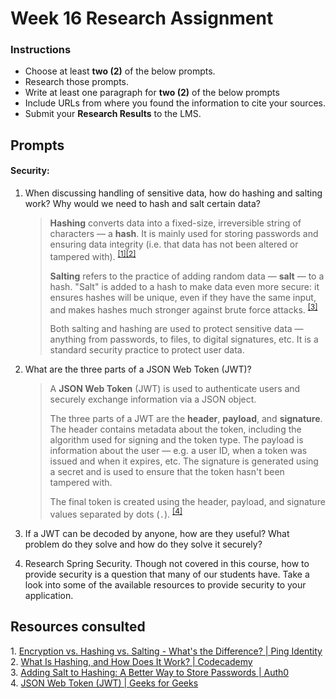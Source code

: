 # Week 16 Research Assignment

### Instructions

-   Choose at least **two (2)** of the below prompts.
-   Research those prompts.
-   Write at least one paragraph for **two (2)** of the below prompts
-   Include URLs from where you found the information to cite your sources.
-   Submit your **Research Results** to the LMS.

## Prompts

#### Security:

1. When discussing handling of sensitive data, how do hashing and salting work? Why would we need to hash and salt certain data?

    > **Hashing** converts data into a fixed-size, irreversible string of characters — a **hash**. It is mainly used for storing passwords and ensuring data integrity (i.e. that data has not been altered or tampered with). <sup>[[1]](#source-1)[[2]](#source-2)</sup>
    >
    > **Salting** refers to the practice of adding random data — **salt** — to a hash. "Salt" is added to a hash to make data even more secure: it ensures hashes will be unique, even if they have the same input, and makes hashes much stronger against brute force attacks. <sup>[[3]](#source-3)</sup>
    >
    > Both salting and hashing are used to protect sensitive data — anything from passwords, to files, to digital signatures, etc. It is a standard security practice to protect user data.

2. What are the three parts of a JSON Web Token (JWT)?

    > A **JSON Web Token** (JWT) is used to authenticate users and securely exchange information via a JSON object.
    >
    > The three parts of a JWT are the **header**, **payload**, and **signature**. The header contains metadata about the token, including the algorithm used for signing and the token type. The payload is information about the user — e.g. a user ID, when a token was issued and when it expires, etc. The signature is generated using a secret and is used to ensure that the token hasn't been tampered with.
    >
    > The final token is created using the header, payload, and signature values separated by dots (`.`). <sup>[[4]](#source-4)</sup>

3. If a JWT can be decoded by anyone, how are they useful? What problem do they solve and how do they solve it securely?

4. Research Spring Security. Though not covered in this course, how to provide security is a question that many of our students have. Take a look into some of the available resources to provide security to your application.

## Resources consulted

<a id="source-1"></a>1. [Encryption vs. Hashing vs. Salting - What's the Difference? | Ping Identity](https://www.pingidentity.com/en/resources/blog/post/encryption-vs-hashing-vs-salting.html)  
<a id="source-2"></a>2. [What Is Hashing, and How Does It Work? | Codecademy](https://www.codecademy.com/resources/blog/what-is-hashing/)  
<a id="source-3"></a>3. [Adding Salt to Hashing: A Better Way to Store Passwords | Auth0](https://auth0.com/blog/adding-salt-to-hashing-a-better-way-to-store-passwords/)  
<a id="source-4"></a>4. [JSON Web Token (JWT) | Geeks for Geeks](https://www.geeksforgeeks.org/json-web-token-jwt/)  

<!-- <a id="source-5"></a>5.  <sup>[[5]](#source-5)</sup> -->
